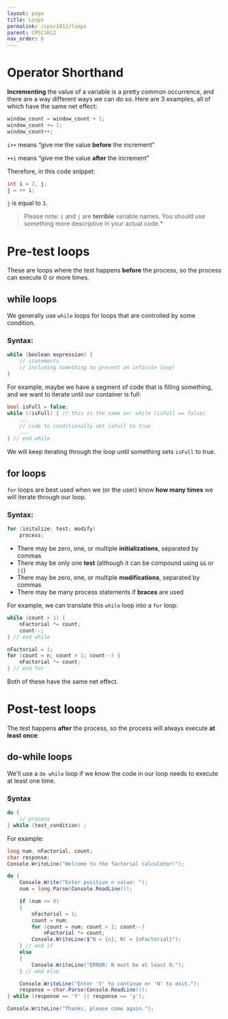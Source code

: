 ```yaml
---
layout: page
title: Loops
permalink: /cpsc1012/loops
parent: CPSC1012
nav_order: 6
---
```


# Operator Shorthand
**Incrementing** the value of a variable is a pretty common occurrence, and there are a way different ways we can do so. Here are 3 examples, all of which have the same net effect:
```csharp
window_count = window_count + 1;
window_count += 1;
window_count++;
```

`i++` means “give me the value **before** the increment”

`++i` means “give me the value **after** the increment”

Therefore, in this code snippet:
```csharp
int i = 2, j;
j = ++ i;
```
`j` is equal to `3`.

> Please note: `i` and `j` are **terrible** variable names. You should use something more descriptive in your actual code.*

# Pre-test loops
These are loops where the test happens **before** the process, so the process can execute 0 or more times.

## while loops
We generally use `while` loops for loops that are controlled by some condition.

### Syntax:
```csharp
while (boolean expression) {
	// statements
	// including something to prevent an infinite loop!
}
```
For example, maybe we have a segment of code that is filling something, and we want to iterate until our container is full:
```csharp
bool isFull = false;
while (!isFull) { // this is the same as: while (isFull == false)
    ...
    // code to conditionally set isFull to true
    ...
} // end while
```
We will keep iterating through the loop until something sets `isFull` to true.

## for loops
`for` loops are best used when we (or the user) know **how many times** we will iterate through our loop.
### Syntax:
```csharp
for (initalize; test; modify)
	process;
```
- There may be zero, one, or multiple **initializations**, separated by commas
- There may be only one **test** (although it can be compound using `&&` or `||`)
- There may be zero, one, or multiple **modifications**, separated by commas
- There may be many process statements if **braces** are used

For example, we can translate this `while` loop into a `for` loop:

```csharp
while (count > 1) {
    nFactorial *= count;
    count--;
} // end while
```
```csharp
nFactorial = 1;
for (count = n; count > 1; count--) {
	nFactorial *= count;
} // end for
```
Both of these have the same net effect.

# Post-test loops
The test happens **after** the process, so the process will always execute **at least once**:

## do-while loops

We'll use a `do while` loop if we know the code in our loop needs to execute at least one time.

### Syntax

```csharp
do {
    // process
} while (test_condition) ;
```

For example:
```csharp
long num, nFactorial, count;
char response;
Console.WriteLine("Welcome to the factorial calculator!");

do {
    Console.Write("Enter positive n value: ");
    num = long.Parse(Console.ReadLine());

    if (num >= 0)
    {
        nFactorial = 1;
        count = num;
        for (count = num; count > 1; count--)
            nFactorial *= count;
        Console.WriteLine($"N = {n}, N! = {nFactorial}");
    } // end if
    else
    {
        Console.WriteLine("ERROR: N must be at least 0.");
    } // end else

    Console.WriteLine("Enter 'Y' to continue or 'N' to exit.");
    response = char.Parse(Console.ReadLine());
} while (response == 'Y' || response == 'y');

Console.WriteLine("Thanks, please come again.");
```